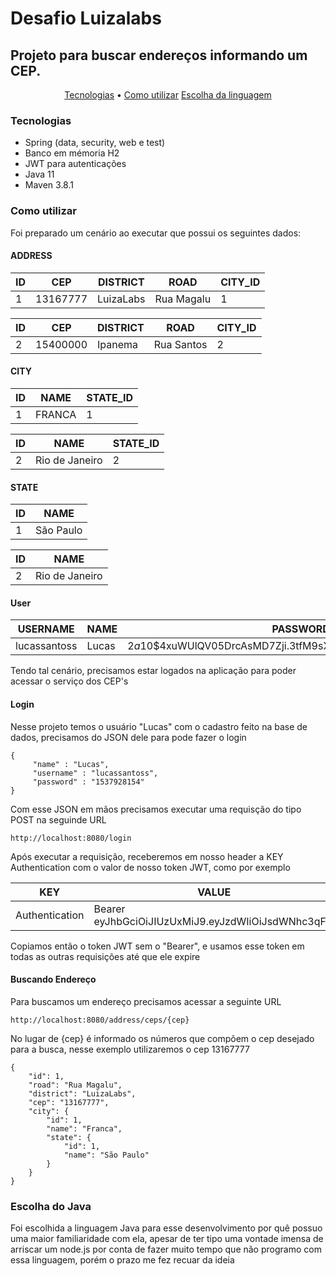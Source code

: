 # Desafio Luizalabs

## Projeto para buscar endereços informando um CEP.

<p align="center">
 <a href="#tecnologias">Tecnologias</a> • 
 <a href="#comoUsar">Como utilizar</a>
  <a href="#java">Escolha da linguagem</a>
</p>

<h3 id="tecnologias"> Tecnologias </h3>

<ul>
  <li>Spring (data, security, web e test)</li>
  <li>Banco em mémoria H2</li>
  <li>JWT para autenticações</li>
  <li> Java 11 </li>
  <li> Maven 3.8.1</li>
</ul>


<h3 id="comoUsar"> Como utilizar </h3>

<p>Foi preparado um cenário ao executar que possui os seguintes dados: </p>

<h4> ADDRESS </h4>

| ID | CEP | DISTRICT | ROAD | CITY_ID
| ------------ | ------------- | ------------- | ------------- |  ------------- |
| 1 | 13167777 | LuizaLabs | Rua Magalu | 1 |

| ID | CEP | DISTRICT | ROAD | CITY_ID
| ------------ | ------------- | ------------- | ------------- |  ------------- |
| 2 | 15400000 | Ipanema | Rua Santos | 2 |

<h4> CITY </h4>

| ID | NAME | STATE_ID 
| ------------ | ------------- | ------------- |
| 1 | FRANCA | 1 | 

| ID | NAME | STATE_ID 
| ------------ | ------------- | ------------- |
| 2 | Rio de Janeiro | 2 | 

<h4> STATE </h4>

| ID | NAME | 
| ------------ | ------------- | 
| 1 | São Paulo |


| ID | NAME | 
| ------------ | ------------- | 
| 2 | Rio de Janeiro |

<h4> User </h4>

| USERNAME | NAME | PASSWORD 
| ------------ | ------------- | ------------- |
| lucassantoss | Lucas | $2a$10$4xuWUlQV05DrcAsMD7Zji.3tfM9sX25hjs5JDX43q3ajmDbb2jMRy | 


<p>Tendo tal cenário, precisamos estar logados na aplicação para poder acessar o serviço dos CEP's</p>

<h4> Login </h4>

<p>Nesse projeto temos o usuário "Lucas" com o cadastro feito na base de dados, precisamos do JSON dele para pode fazer o login</p>

    {
         "name" : "Lucas",
         "username" : "lucassantoss",
         "password" : "1537928154"
    }
    
<p> Com esse JSON em mãos precisamos executar uma requisção do tipo POST na seguinde URL </p>
          
    http://localhost:8080/login
    
<p> Após executar a requisição, receberemos em nosso header a KEY Authentication com o valor de nosso token JWT, como por exemplo </p>

| KEY | VALUE | 
| ------------ | ------------- | 
| Authentication | Bearer eyJhbGciOiJIUzUxMiJ9.eyJzdWIiOiJsdWNhc3qF...  |

<p> Copiamos então o token JWT sem o "Bearer", e usamos esse token em todas as outras requisições até que ele expire </p>

<h4> Buscando Endereço </h4>

<p> Para buscamos um endereço precisamos acessar a seguinte URL </p>
        
    http://localhost:8080/address/ceps/{cep}
    
<p> No lugar de {cep} é informado os números que compõem o cep desejado para a busca, nesse exemplo utilizaremos o cep 13167777 </p>

    {
        "id": 1,
        "road": "Rua Magalu",
        "district": "LuizaLabs",
        "cep": "13167777",
        "city": {
            "id": 1,
            "name": "Franca",
            "state": {
                "id": 1,
                "name": "São Paulo"
            }
        }
    }
    
    
<h3 id="java"> Escolha do Java </h3>

<p> Foi escolhida a linguagem Java para esse desenvolvimento por quê possuo uma maior familiaridade com ela, apesar de ter tipo uma vontade imensa de arriscar um node.js por conta de fazer muito tempo que não programo com essa linguagem, porém o prazo me fez recuar da ideia </p>









